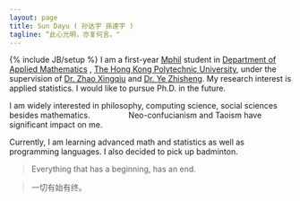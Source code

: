```yaml
---
layout: page
title: Sun Dayu ( 孙达宇 孫達宇 )
tagline: “此心光明，亦复何言。"
---
```

{% include JB/setup %}
I am a first-year [Mphil][] student in [Department of Applied
Mathematics][] , [The Hong Kong Polytechnic University][], under the
supervision of [Dr. Zhao Xingqiu][] and [Dr. Ye Zhisheng][]. My research
interest is applied statistics. I would like to pursue Ph.D. in the
future.

I am widely interested in philosophy, computing science, social sciences
besides mathematics. <span style="color:white">Marxism,
</span>Neo-confucianism and Taoism have significant impact on me.

Currently, I am learning advanced math and statistics as well as
programming languages. I also decided to pick up badminton.

  [Mphil]: http://en.wikipedia.org/wiki/Master_of_Philosophy
  [Department of Applied Mathematics]: http://www.polyu.edu.hk/~ama/index.php
  [The Hong Kong Polytechnic University]: http://www.polyu.edu.hk/cpa/polyu/index.php
  [Dr. Zhao Xingqiu]: http://www.polyu.edu.hk/ama/staff/new/ZhaoXQ.htm
  [Dr. Ye Zhisheng]: http://www.yezhisheng.com

    
>Everything that has a beginning, has an end.
 
>一切有始有终。

<!--<ul class="posts">
  {% for post in site.posts %}
    <li><span>{{ post.date | date_to_string }}</span> &raquo; <a href="{{ BASE_PATH }}{{ post.url }}">{{ post.title }}</a></li>
  {% endfor %}
</ul>-->



